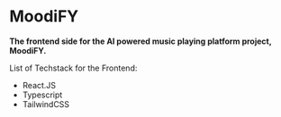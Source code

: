 # MoodiFY

**The frontend side for the AI powered music playing platform project, MoodiFY.** 

List of Techstack for the Frontend:
- React.JS
- Typescript
- TailwindCSS



